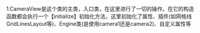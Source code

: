 1.CameraView是这个类的主类，入口类，在这里进行了一切的操作。在它的构造函数都会执行一个【initialize】初始化方法，这里初始化了属性、插件(如网格线GridLinesLayout等)、Engine类(是使用camera1还是camera2)、自定义属性等
